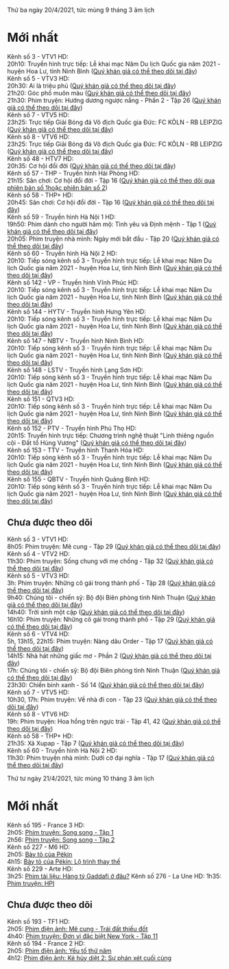 Thứ ba ngày 20/4/2021, tức mùng 9 tháng 3 âm lịch<br />
# Mới nhất
Kênh số 3 - VTV1 HD:<br />
20h10: Truyền hình trực tiếp: Lễ khai mạc Năm Du lịch Quốc gia năm 2021 - huyện Hoa Lư, tỉnh Ninh Bình ([Quý khán giả có thể theo dõi tại đây](http://drfamaga5qliv.vcdn.cloud/vtv01/vtv01@1080p.m3u8))<br />
Kênh số 5 - VTV3 HD:<br />
20h30: Ai là triệu phú ([Quý khán giả có thể theo dõi tại đây](http://drfamaga5qliv.vcdn.cloud/vtv03/vtv03@1080p.m3u8))<br />
21h20: Góc phố muôn màu ([Quý khán giả có thể theo dõi tại đây](http://drfamaga5qliv.vcdn.cloud/vtv03/vtv03@1080p.m3u8))<br />
21h30: Phim truyện: Hướng dương ngược nắng - Phần 2 - Tập 26 ([Quý khán giả có thể theo dõi tại đây](http://drfamaga5qliv.vcdn.cloud/vtv03/vtv03@1080p.m3u8))<br />
Kênh số 7 - VTV5 HD:<br />
23h25: Trực tiếp Giải Bóng đá Vô địch Quốc gia Đức: FC KÕLN - RB LEIPZIG ([Quý khán giả có thể theo dõi tại đây](http://drfamaga5qliv.vcdn.cloud/vtv05/vtv05@1080p.m3u8))<br />
Kênh số 8 - VTV6 HD:<br />
23h25: Trực tiếp Giải Bóng đá Vô địch Quốc gia Đức: FC KÕLN - RB LEIPZIG ([Quý khán giả có thể theo dõi tại đây](http://drfamaga5qliv.vcdn.cloud/vtv06/vtv06@1080p.m3u8))<br />
Kênh số 48 - HTV7 HD:<br />
20h35: Cơ hội đổi đời ([Quý khán giả có thể theo dõi tại đây](https://live-vthcm.vieon.vn/htv_drm/live/htv7/TV_HD/htv7_1080p/chunks.m3u8))<br />
Kênh số 57 - THP - Truyền hình Hải Phòng HD:<br />
21h15: Sân chơi: Cơ hội đổi đời - Tập 16 ([Quý khán giả có thể theo dõi qua phiên bản số 1](https://live.thhp.vn/thp/index.m3u8)[hoặc phiên bản số 2](http://gg.gg/THP-Truyen_hinh_Hai_Phong))<br />
Kênh số 58 - THP+ HD:<br />
20h45: Sân chơi: Cơ hội đổi đời - Tập 16 ([Quý khán giả có thể theo dõi tại đây](https://live.thhp.vn/hls/thpplus/index.m3u8))<br />
Kênh số 59 - Truyền hình Hà Nội 1 HD:<br />
19h50: Phim dành cho người hâm mộ: Tình yêu và Định mệnh - Tập 1 ([Quý khán giả có thể theo dõi tại đây](http://cdn.hntv.mediatech.vn/hntvlive/tv1live.m3u8))<br />
20h05: Phim truyện nhà mình: Ngày mới bắt đầu - Tập 20 ([Quý khán giả có thể theo dõi tại đây](http://cdn.hntv.mediatech.vn/hntvlive/tv1live.m3u8))<br />
Kênh số 60 - Truyền hình Hà Nội 2 HD:<br />
20h10: Tiếp sóng kênh số 3 - Truyền hình trực tiếp: Lễ khai mạc Năm Du lịch Quốc gia năm 2021 - huyện Hoa Lư, tỉnh Ninh Bình ([Quý khán giả có thể theo dõi tại đây](http://cdn.hntv.mediatech.vn/hntvlive/tv2live.m3u8))<br />
Kênh số 142 - VP - Truyền hình Vĩnh Phúc HD:<br />
20h10: Tiếp sóng kênh số 3 - Truyền hình trực tiếp: Lễ khai mạc Năm Du lịch Quốc gia năm 2021 - huyện Hoa Lư, tỉnh Ninh Bình ([Quý khán giả có thể theo dõi tại đây](http://gg.gg/HaNoiIPTV-VP-Truyen_hinh_Vinh_Phuc_HD))<br />
Kênh số 144 - HYTV - Truyền hình Hưng Yên HD:<br />
20h10: Tiếp sóng kênh số 3 - Truyền hình trực tiếp: Lễ khai mạc Năm Du lịch Quốc gia năm 2021 - huyện Hoa Lư, tỉnh Ninh Bình ([Quý khán giả có thể theo dõi tại đây](http://gg.gg/HaNoiIPTV-HYTV-Truyen_hinh_Hung_Yen_HD))<br />
Kênh số 147 - NBTV - Truyền hình Ninh Bình HD:<br />
20h10: Tiếp sóng kênh số 3 - Truyền hình trực tiếp: Lễ khai mạc Năm Du lịch Quốc gia năm 2021 - huyện Hoa Lư, tỉnh Ninh Bình ([Quý khán giả có thể theo dõi tại đây](http://gg.gg/HaNoiIPTV-NBTV-Truyen_hinh_Ninh_Binh_HD))<br />
Kênh số 148 - LSTV - Truyền hình Lạng Sơn HD:<br />
20h10: Tiếp sóng kênh số 3 - Truyền hình trực tiếp: Lễ khai mạc Năm Du lịch Quốc gia năm 2021 - huyện Hoa Lư, tỉnh Ninh Bình ([Quý khán giả có thể theo dõi tại đây](http://gg.gg/HaNoiIPTV-LSTV-Truyen_hinh_Lang_Son_HD))<br />
Kênh số 151 - QTV3 HD:<br />
20h10: Tiếp sóng kênh số 3 - Truyền hình trực tiếp: Lễ khai mạc Năm Du lịch Quốc gia năm 2021 - huyện Hoa Lư, tỉnh Ninh Bình ([Quý khán giả có thể theo dõi tại đây](http://qtv.vncdn.vn/qtvlive/tv3live.m3u8))<br />
Kênh số 152 - PTV - Truyền hình Phú Thọ HD:<br />
20h15: Truyền hình trực tiếp: Chương trình nghệ thuật "Linh thiêng nguồn cội - Đất tổ Hùng Vương" ([Quý khán giả có thể theo dõi tại đây](http://gg.gg/HaNoiIPTV-PTV-Truyen_hinh_Phu_Tho_HD))<br />
Kênh số 153 - TTV - Truyền hình Thanh Hóa HD:<br />
20h10: Tiếp sóng kênh số 3 - Truyền hình trực tiếp: Lễ khai mạc Năm Du lịch Quốc gia năm 2021 - huyện Hoa Lư, tỉnh Ninh Bình ([Quý khán giả có thể theo dõi tại đây](http://687642383.r.vietnamcdn.net/687642383/_definst_/mystream/playlist.m3u8))<br />
Kênh số 155 - QBTV - Truyền hình Quảng Bình HD:<br />
20h10: Tiếp sóng kênh số 3 - Truyền hình trực tiếp: Lễ khai mạc Năm Du lịch Quốc gia năm 2021 - huyện Hoa Lư, tỉnh Ninh Bình ([Quý khán giả có thể theo dõi tại đây](http://gg.gg/HaNoiIPTV-QBTV-Truyen_hinh_Quang_Binh_HD))<br />

## Chưa được theo dõi
Kênh số 3 - VTV1 HD:<br />
8h05: Phim truyện: Mê cung - Tập 29 ([Quý khán giả có thể theo dõi tại đây](http://drfamaga5qliv.vcdn.cloud/vtv01/vtv01@1080p.m3u8))<br />
Kênh số 4 - VTV2 HD:<br />
11h30: Phim truyện: Sống chung với mẹ chồng - Tập 32 ([Quý khán giả có thể theo dõi tại đây](http://drfamaga5qliv.vcdn.cloud/vtv02/vtv02@1080p.m3u8))<br />
Kênh số 5 - VTV3 HD:<br />
3h: Phim truyện: Những cô gái trong thành phố - Tập 28 ([Quý khán giả có thể theo dõi tại đây](http://drfamaga5qliv.vcdn.cloud/vtv03/vtv03@1080p.m3u8))<br />
9h40: Chúng tôi - chiến sỹ: Bộ đội Biên phòng tỉnh Ninh Thuận ([Quý khán giả có thể theo dõi tại đây](http://drfamaga5qliv.vcdn.cloud/vtv03/vtv03@1080p.m3u8))<br />
14h40: Trời sinh một cặp ([Quý khán giả có thể theo dõi tại đây](http://drfamaga5qliv.vcdn.cloud/vtv03/vtv03@1080p.m3u8))<br />
16h10: Phim truyện: Những cô gái trong thành phố - Tập 29 ([Quý khán giả có thể theo dõi tại đây](http://drfamaga5qliv.vcdn.cloud/vtv03/vtv03@1080p.m3u8))<br />
Kênh số 6 - VTV4 HD:<br />
5h, 13h15, 22h15: Phim truyện: Nàng dâu Order - Tập 17 ([Quý khán giả có thể theo dõi tại đây](http://drfamaga5qliv.vcdn.cloud/vtv04/vtv04@1080p.m3u8))<br />
14h15: Nhà hát những giấc mơ - Phần 2 ([Quý khán giả có thể theo dõi tại đây](http://drfamaga5qliv.vcdn.cloud/vtv04/vtv04@1080p.m3u8))<br />
17h: Chúng tôi - chiến sỹ: Bộ đội Biên phòng tỉnh Ninh Thuận ([Quý khán giả có thể theo dõi tại đây](http://drfamaga5qliv.vcdn.cloud/vtv04/vtv04@1080p.m3u8))<br />
23h30: Chiến binh xanh - Số 14 ([Quý khán giả có thể theo dõi tại đây](http://drfamaga5qliv.vcdn.cloud/vtv04/vtv04@1080p.m3u8))<br />
Kênh số 7 - VTV5 HD:<br />
10h30, 17h: Phim truyện: Về nhà đi con - Tập 23 ([Quý khán giả có thể theo dõi tại đây](http://drfamaga5qliv.vcdn.cloud/vtv05/vtv05@1080p.m3u8))<br />
Kênh số 8 - VTV6 HD:<br />
19h: Phim truyện: Hoa hồng trên ngực trái - Tập 41, 42 ([Quý khán giả có thể theo dõi tại đây](http://drfamaga5qliv.vcdn.cloud/vtv06/vtv06@1080p.m3u8))<br />
Kênh số 58 - THP+ HD:<br />
21h35: Xả Xupap - Tập 7 ([Quý khán giả có thể theo dõi tại đây](https://live.thhp.vn/hls/thpplus/index.m3u8))<br />
Kênh số 60 - Truyền hình Hà Nội 2 HD:<br />
11h30: Phim truyện nhà mình: Dưới cờ đại nghĩa - Tập 17 ([Quý khán giả có thể theo dõi tại đây](http://cdn.hntv.mediatech.vn/hntvlive/tv2live.m3u8))<br />

Thứ tư ngày 21/4/2021, tức mùng 10 tháng 3 âm lịch<br />
# Mới nhất
Kênh số 195 - France 3 HD:<br />
2h05: [Phim truyện: Song song - Tập 1](https://tv-programme.com/tandem_serie/s05e01-l-eau-qui-dort_e752947)<br />
2h56: [Phim truyện: Song song - Tập 2](https://tv-programme.com/tandem_serie/s05e02-secrets-sur-les-docks_e752948)<br />
Kênh số 227 - M6 HD:<br />
2h05: [Bày tỏ của Pékin](https://tv-programme.com/pekin-express_emission/la-route-des-3-continents_e752955)<br />
4h15: [Bày tỏ của Pékin: Lộ trình thay thế](https://tv-programme.com/pekin-express-itineraire-bis_emission/pekin-express-itineraire-bis_e752956)<br />
Kênh số 229 - Arte HD:<br />
3h25: [Phim tài liệu: Hàng tỷ Gaddafi ở đâu?](https://tv-programme.com/ou-sont-les-milliards-de-kadhafi_documentaire/)
Kênh số 276 - La Une HD:
1h35: [Phim truyện: HPI](https://tv-programme.com/hpi_serie/s01e01-vents-d-ouest_e752905)

## Chưa được theo dõi
Kênh số 193 - TF1 HD:<br />
2h05: [Phim điện ảnh: Mê cung - Trái đất thiếu đốt](https://tv-programme.com/le-labyrinthe-la-terre-brulee_film/)<br />
4h40: [Phim truyện: Đơn vị đặc biệt New York - Tập 11](https://tv-programme.com/new-york-unite-speciale_serie/s10e11-la-s-ur-disparue_e182988)<br />
Kênh số 194 - France 2 HD:<br />
2h05: [Phim điện ảnh: Yếu tố thứ năm](https://tv-programme.com/le-cinquieme-element_film/)<br />
4h12: [Phim điện ảnh: Kẻ hủy diệt 2: Sự phán xét cuối cùng](https://tv-programme.com/terminator-2-le-jugement-dernier_film/)<br />
